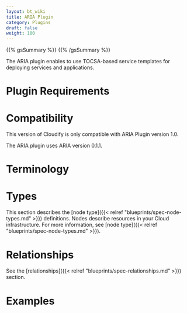 ```yaml
---
layout: bt_wiki
title: ARIA Plugin
category: Plugins
draft: false
weight: 100
---
```

{{% gsSummary %}} {{% /gsSummary %}}

The ARIA plugin enables to use TOCSA-based service templates for deploying services and applications.



# Plugin Requirements



# Compatibility


This version of Cloudify is only compatible with ARIA Plugin version 1.0. 

The ARIA plugin uses ARIA version 0.1.1.



      

# Terminology


# Types

This section describes the [node type]({{< relref "blueprints/spec-node-types.md" >}}) definitions. Nodes describe resources in your Cloud infrastructure. For more information, see [node type]({{< relref "blueprints/spec-node-types.md" >}}).


# Relationships

See the [relationships]({{< relref "blueprints/spec-relationships.md" >}}) section.

# Examples
